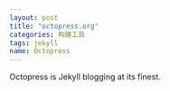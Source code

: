 ```yaml
---
layout: post
title: "octopress.org"
categories: 构建工具
tags: jekyll
name: Octopress
---
```


Octopress is Jekyll blogging at its finest.
<!--break-->
